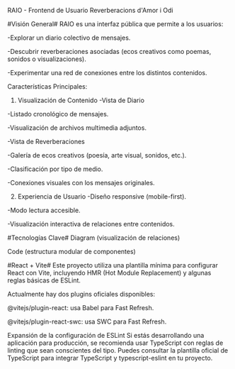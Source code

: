 RAIO - Frontend de Usuario
Reverberacions d'Amor i Odi

#Visión General#
RAIO es una interfaz pública que permite a los usuarios:

-Explorar un diario colectivo de mensajes.

-Descubrir reverberaciones asociadas (ecos creativos como poemas, sonidos o visualizaciones).

-Experimentar una red de conexiones entre los distintos contenidos.

Características Principales:

1. Visualización de Contenido
-Vista de Diario

-Listado cronológico de mensajes.

-Visualización de archivos multimedia adjuntos.

-Vista de Reverberaciones

-Galería de ecos creativos (poesía, arte visual, sonidos, etc.).

-Clasificación por tipo de medio.

-Conexiones visuales con los mensajes originales.

2. Experiencia de Usuario
-Diseño responsive (mobile-first).

-Modo lectura accesible.

-Visualización interactiva de relaciones entre contenidos.

#Tecnologías Clave#
Diagram (visualización de relaciones)

Code (estructura modular de componentes)


#React + Vite#
Este proyecto utiliza una plantilla mínima para configurar React con Vite, incluyendo HMR (Hot Module Replacement) y algunas reglas básicas de ESLint.

Actualmente hay dos plugins oficiales disponibles:

@vitejs/plugin-react: usa Babel para Fast Refresh.

@vitejs/plugin-react-swc: usa SWC para Fast Refresh.

Expansión de la configuración de ESLint
Si estás desarrollando una aplicación para producción, se recomienda usar TypeScript con reglas de linting que sean conscientes del tipo. Puedes consultar la plantilla oficial de TypeScript para integrar TypeScript y typescript-eslint en tu proyecto.
